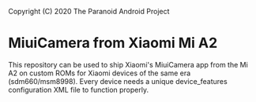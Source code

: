 Copyright (C) 2020 The Paranoid Android Project

MiuiCamera from Xiaomi Mi A2
=========================================

This repository can be used to ship Xiaomi's MiuiCamera
app from the Mi A2 on custom ROMs for Xiaomi devices of
the same era (sdm660/msm8998). Every device needs a
unique device_features configuration XML file to function
properly.
